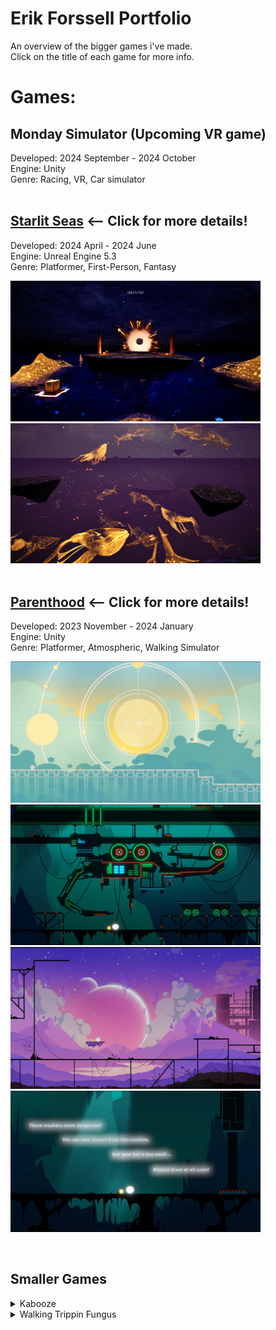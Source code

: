 # **Erik Forssell Portfolio**
An overview of the bigger games i've made.
<br/>
Click on the title of each game for more info.

# Games:

## Monday Simulator (Upcoming VR game)
Developed: 2024 September - 2024 October 
<br/>
Engine: Unity
<br/>
Genre: Racing, VR, Car simulator
<br/>
<br/>

## [Starlit Seas](StarlitSeas/README.md) <-- Click for more details!
Developed: 2024 April - 2024 June 
<br/>
Engine: Unreal Engine 5.3
<br/>
Genre: Platformer, First-Person, Fantasy

<img src="Images/StarlitSeas1.png" width = 400 /> <img src="Images/StarlitSeas2.png" width = 400  />
<br/>
<br/>
## [Parenthood](Parenthood/README.md) <-- Click for more details!
Developed: 2023 November - 2024 January 
<br/>
Engine: Unity
<br/>
Genre: Platformer, Atmospheric, Walking Simulator

<img src="Images/Parenthood1.png" width = 400 /> <img src="Images/Parenthood2.png" width = 400  />
<img src="Images/Parenthood3.png" width = 400  /> <img src="Images/Parenthood4.png" width = 400  />

<br/>

## Smaller Games

<details>
<summary>Kabooze</summary>
<img src="Images/Kabooze.png" width="600"/><br/>
Engine: Unity
<br/>
Genre: Arcade
<br/>
Made in about 3 days.
<br/>
My first project ever in a group. Quite proud of it considering how new i was to programming.
</details>

<details>
<summary>Walking Trippin Fungus</summary>
<img src="Images/WTF.png" width="600"/><br/>
Engine: Unity
<br/>
Genre: Arcade
<br/>
Made in about 3 days.
<br/>
My second project ever in a group. Really overscoped making it not the best but still fun to make and i learned quite a bit.
</details>
